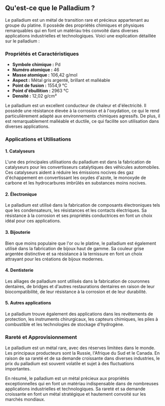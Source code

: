 ## Qu'est-ce que le Palladium ?

Le palladium est un métal de transition rare et précieux appartenant au groupe du platine. Il possède des propriétés chimiques et physiques remarquables qui en font un matériau très convoité dans diverses applications industrielles et technologiques. Voici une explication détaillée sur le palladium :

### Propriétés et Caractéristiques

- **Symbole chimique :** Pd
- **Numéro atomique :** 46
- **Masse atomique :** 106,42 g/mol
- **Aspect :** Métal gris argenté, brillant et malléable
- **Point de fusion :** 1554,9 °C
- **Point d'ébullition :** 2963 °C
- **Densité :** 12,02 g/cm³

Le palladium est un excellent conducteur de chaleur et d'électricité. Il possède une résistance élevée à la corrosion et à l'oxydation, ce qui le rend particulièrement adapté aux environnements chimiques agressifs. De plus, il est remarquablement malléable et ductile, ce qui facilite son utilisation dans diverses applications.

### Applications et Utilisations

#### 1. Catalyseurs

L'une des principales utilisations du palladium est dans la fabrication de catalyseurs pour les convertisseurs catalytiques des véhicules automobiles. Ces catalyseurs aident à réduire les émissions nocives des gaz d'échappement en convertissant les oxydes d'azote, le monoxyde de carbone et les hydrocarbures imbrûlés en substances moins nocives.

#### 2. Électronique

Le palladium est utilisé dans la fabrication de composants électroniques tels que les condensateurs, les résistances et les contacts électriques. Sa résistance à la corrosion et ses propriétés conductrices en font un choix idéal pour ces applications.

#### 3. Bijouterie

Bien que moins populaire que l'or ou le platine, le palladium est également utilisé dans la fabrication de bijoux haut de gamme. Sa couleur grise argentée distinctive et sa résistance à la ternissure en font un choix attrayant pour les créations de bijoux modernes.

#### 4. Dentisterie

Les alliages de palladium sont utilisés dans la fabrication de couronnes dentaires, de bridges et d'autres restaurations dentaires en raison de leur biocompatibilité, de leur résistance à la corrosion et de leur durabilité.

#### 5. Autres applications

Le palladium trouve également des applications dans les revêtements de protection, les instruments chirurgicaux, les capteurs chimiques, les piles à combustible et les technologies de stockage d'hydrogène.

### Rareté et Approvisionnement

Le palladium est un métal rare, avec des réserves limitées dans le monde. Les principaux producteurs sont la Russie, l'Afrique du Sud et le Canada. En raison de sa rareté et de sa demande croissante dans diverses industries, le prix du palladium est souvent volatile et sujet à des fluctuations importantes.

En résumé, le palladium est un métal précieux aux propriétés exceptionnelles qui en font un matériau indispensable dans de nombreuses applications industrielles et technologiques. Sa rareté et sa demande croissante en font un métal stratégique et hautement convoité sur les marchés mondiaux.